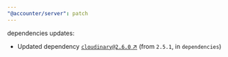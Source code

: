 ```yaml
---
"@accounter/server": patch
---
```

dependencies updates:
  - Updated dependency [`cloudinary@2.6.0` ↗︎](https://www.npmjs.com/package/cloudinary/v/2.6.0) (from `2.5.1`, in `dependencies`)
